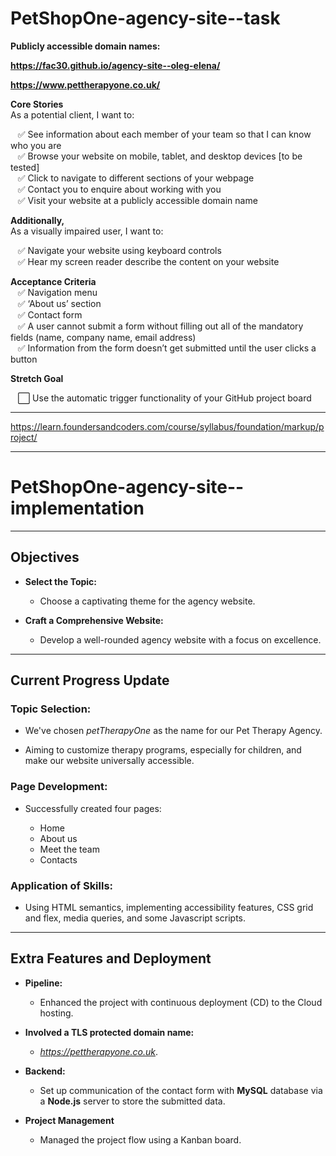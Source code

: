 # PetShopOne-agency-site--task

**Publicly accessible domain names:**<br>

**https://fac30.github.io/agency-site--oleg-elena/**

**https://www.pettherapyone.co.uk/**

**Core Stories**<br>
As a potential client, I want to:<br>

&nbsp;&nbsp;&nbsp;✅ See information about each member of your team so that I can know who you are<br>
&nbsp;&nbsp;&nbsp;✅ Browse your website on mobile, tablet, and desktop devices [to be tested] <br>
&nbsp;&nbsp;&nbsp;✅ Click to navigate to different sections of your webpage<br>
&nbsp;&nbsp;&nbsp;✅ Contact you to enquire about working with you<br>
&nbsp;&nbsp;&nbsp;✅ Visit your website at a publicly accessible domain name

**Additionally,**<br>
As a visually impaired user, I want to:

&nbsp;&nbsp;&nbsp;✅ Navigate your website using keyboard controls <br>
&nbsp;&nbsp;&nbsp;✅ Hear my screen reader describe the content on your website

**Acceptance Criteria**<br>
&nbsp;&nbsp;&nbsp;✅ Navigation menu<br>
&nbsp;&nbsp;&nbsp;✅ ‘About us’ section<br>
&nbsp;&nbsp;&nbsp;✅ Contact form<br>
&nbsp;&nbsp;&nbsp;✅ A user cannot submit a form without filling out all of the mandatory fields (name, company name, email address)<br>
&nbsp;&nbsp;&nbsp;✅ Information from the form doesn’t get submitted until the user clicks a button<br>

**Stretch Goal**

&nbsp;&nbsp;&nbsp;⬜️ Use the automatic trigger functionality of your GitHub project board<br>

---

https://learn.foundersandcoders.com/course/syllabus/foundation/markup/project/

---

# PetShopOne-agency-site--implementation 

---

## Objectives

- **Select the Topic:**

  - Choose a captivating theme for the agency website.

- **Craft a Comprehensive Website:**
  - Develop a well-rounded agency website with a focus on excellence.

---

## Current Progress Update

### Topic Selection:

- We've chosen _petTherapyOne_ as the name for our Pet Therapy Agency.

- Aiming to customize therapy programs, especially for children, and make our website universally accessible.

### Page Development:

- Successfully created four pages:

  - Home
  - About us
  - Meet the team
  - Contacts



### Application of Skills:

- Using HTML semantics, implementing accessibility features, CSS grid and flex, media queries, and some Javascript scripts.

---

## Extra Features and Deployment

- **Pipeline:**

  - Enhanced the project with continuous  deployment (CD) to the Cloud hosting.

- **Involved a TLS protected domain name:**
  
  - _https://pettherapyone.co.uk_.

- **Backend:**

  - Set up communication of the contact form with **MySQL** database via a **Node.js** server to store the submitted data.
 
- **Project Management**

  - Managed the project flow using a Kanban board.
